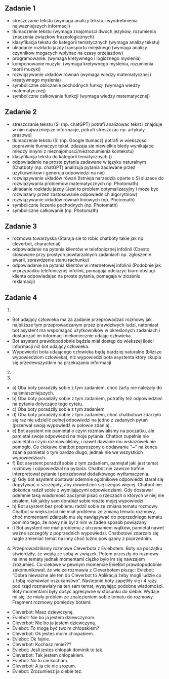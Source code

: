 ## Zadanie 1
- streszczanie tekstu (wymaga analizy tekstu i wyodrebnienia najwazniejszych informacji)
- tłumaczenie tekstu (wymaga znajomosci dwoch jezykow, rozumienia znaczenia zwiazkow frazeologicznych)
- klasyfikacja tekstu do kategorii tematycznych (wymaga analizy tekstu)
- układanie rozkładu jazdy transportu miejskiego (wymaga analizy czynnikow mogacych wplynac na czasy przejazdow)
- programowanie: (wymaga kretywnego i logicznego myslenia)
- komponowanie muzyki: (wymaga kretywnego myslenia, rozumienia teorii muzyki)
- rozwiązywanie układów równań (wymaga wiedzy matematycznej i kreatywnego myslenia)
- symboliczne obliczanie pochodnych funkcji (wymaga wiedzy matematycznej)
- symboliczne całkowanie funkcji (wymaga wiedzy matematycznej)

## Zadanie 2
- streszczanie tekstu (SI (np. chatGPT) potrafi analizowac tekst i znajduje w nim najwazniejsze informacje, potrafi streszczac np. artykuly prasowe)
- tłumaczenie tekstu (SI (np. Google tlumacz) potrafi w wiekszosci poprawnie tlumaczyc tekst, zdazaja sie niewielkie bledy wynikajace miedzy innymi z nieznajomosci/niezrozumienia kontekstu)
- klasyfikacja tekstu do kategorii tematycznych ()
- odpowiadanie na proste pytania zadawane w języku naturalnym (Chatboty (np. chatGPT) analizuja pytania zadawane przez uzytkownikow i generuja odpowiedzi na nie)
- rozwiązywanie układów rówań (Istnieja narzedzia oparte o SI sluzace do rozwiazywania problemow matematycznych np. Photomath)
- układanie rozkładu jazdy (Jest to problem optymalizacyjny i moze byc rozwiazany przez zastosowanie odpowiednich algorytmow)
- rozwiązywanie układów równań liniowych (np. Photomath)
- symboliczne liczenie pochodnych (np. Photomath)
- symboliczne całkowanie (np. Photomath)

## Zadanie 3
- rozmowa towarzyska (Staraja sie to robic chatboty takie jak np. cleverbot, character.ai)
- odpowiadanie na pytania klientów w telefonicznej infolinii (Czesto stosowane przy prostych powtarzalnych zadaniach np. zgloszenie awarii, sprawdzenie stanu rachunku)
- odpowiadanie na pytania klientów w internetowej infolinii (Podobnie jak w przypadku telefonicznej infolinii, pomagaja odciazyc biuro obslugi klienta odpowiadajac na proste pytania, pomagaja w zlozeniu reklamacji)

## Zadanie 4
1. 
- Bot udający człowieka ma za zadanie przeprowadzać rozmowy jak najbliższe tym przeprowadzanym przez prawdziwych ludzi, natomiast bot asystent ma wspomagać użytkowników w określonych zadaniach i dostarczać im informacji niekoniecznie udając człowieka.
- Bot asystent prawdopodobnie będzie miał dostęp do wiekszej ilości informacji niż bot udający człowieka.
- Wypowiedzi bota udającego człowieka będą bardziej naturalne (bliższe wypowiedziom człowieka), niż wypowiedzi bota asystenta który skupia się przedewszystkim na przekazaniu informacji
2. 
3.  
- a) Oba boty poradziły sobie z tym zadaniem, choć żarty nie należały do najśmieszniejszych.
- b) Oba boty poradziły sobie z tym zadaniem, potrafiły też odpowiedzieć na pytania dotyczące tego cytatu.
- c) Oba boty poradziły sobie z tym zadaniem
- d) Oba boty poradziły sobie z tym zadaniem, choć chatbotowi zdarzyło się raz nie udzielić pełnej odpowiedzi na jedno z zadanych pytań (przerwał swoją wypowiedź w połowie zdania).
- e) Bot asystent nie pamietał o czym rozmawialismy na poczatku, ale pamietal swoje odpowiedzi na moje pytania. Chatbot zupełnie nie pamietał o czym rozmawialiśmy, i nawet dawanie mu wskazówek nie pomogło. Co ciekawe chatbot poproszony o dodawanie "~" na koncu zdania pamietal o tym bardzo dlugo, jednak nie we wszystkich wypowiedziach.
- f) Bot asystent poradził sobie z tym zadaniem, pamiętał jaki jest temat rozmowy i odpowiedział na pytania. Chatbot nie zawsze trafnie interpretował pytanie i potrzebował dodatkowego wytłumaczenia.
- g) Gdy bot asystent dostawał odemnie ogólnikowe odpowiedzi starał się dopytywać o szczegóły, aby dowiedzieć się czegoś więcej. Chatbot nie dokońca radził sobie z wymijającymi odpowiedziami. Gdy dostawał odemnie taką wiadomość zaczynał pisać o rzeczach o których w niej nie pisałem, tak jakby sam dorabiał sobie reszte mojej wypowiedzi.
- h) Bot asystent bez problemu radzil sobie ze zmiana tematu rozmowy. Chatbot w większości nie miał problemu ze zmianą tematu rozmowy, choć momentami zdarzało mu się nawiązywać do poprzedniego tematu pomimo tego, że nowy nie był z nim w żaden sposób powiązany.
- i) Bot asystent nie miał problemu z utrzymaniem wątków, pamietał nawet ważne szczegóły z poprzednich wypowiedzi. Chatbotowi zdarzało się nagle zmieniać temat na inny choć luźno powiązany z poprzednim.

4. Przeprowadzilismy rozmowe Cleverbota z Eviebotem. Boty na początku stwierdziły, że wejdą ze sobą w związek. Potem przeszły do rozmowy na inne tematy jednak momentami ciężko było im się nawzajem zrozumieć. Co ciekawe w pewnym momencie EvieBot prawdopodobnie zakomunikował, że wie że rozmawia z Cleverbotem pisząc: Eviebot: "Dobra nieważne ale ten do Cleverbot to Aplikacja żeby mogli ludzie co z tobą rozmawiać oszukaństwo". Nastepnie boty zapętliły się i 4 razy pod rząd rozmawiały na ten sam temat, wysyłając podobne wiadomości. Boty momentami były dosyć agresywne w stosunku do siebie. Wydaje mi się, że miały problem ze znalezieniem sobie tematu do rozmowy.
Fragment rozmowy pomiędzy botami:
- Cleverbot: Masz dziewczynę.
- Eviebot: Nie bo ja jestem dziewczynom.
- Cleverbot: Nie bo ja jestem dziewczyną.
- Eviebot: To mogę być twoim chłopakiem?
- Cleverbot: Ok jestes moim chlopakiem.
- Eviebot: Ok fajnie.
- Cleverbot: Kochasz mnie???
- Eviebot: Jesli jestes chlopak dominik to tak.
- Cleverbot: Tak jestem chłopakiem.
- Eviebot: No to cie kocham.
- Cleverbot: A ja cie nie zrozum.
- Eviebot: Zrozumiesz ja ciebie tez.